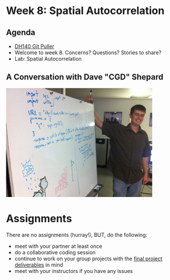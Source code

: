 # Week 8: Spatial Autocorrelation

## Agenda
- [DH140 Git Puller](https://jupyter.idre.ucla.edu/hub/user-redirect/git-pull?repo=https%3A%2F%2Fgithub.com%2Fyohman%2F21W-DH140&urlpath=tree%2F21W-DH140%2F&branch=master)
- Welcome to week 8. Concerns? Questions? Stories to share?
- Lab: Spatial Autocorrelation

## A Conversation with Dave "CGD" Shepard

<img src="images/dave.jpg" width=400>

# Assignments

There are no assignments (hurray!), BUT, do the following:

- meet with your partner at least once
- do a collaborative coding session
- continue to work on your group projects with the [final project deliverables](../../Midterm%20and%20Finals) in mind
- meet with your instructors if you have any issues

